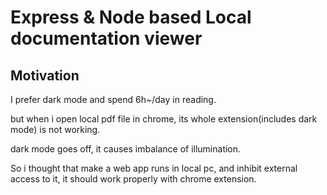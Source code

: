 # Express & Node based Local documentation viewer

## Motivation
I prefer dark mode and spend 6h~/day in reading.

but when i open local pdf file in chrome, its whole extension(includes dark mode) is not working.

dark mode goes off, it causes imbalance of illumination.

So i thought that make a web app runs in local pc, and inhibit external access to it, it should work properly with chrome extension.
